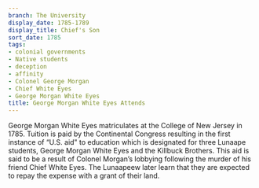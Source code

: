 ```yaml
---
branch: The University
display_date: 1785-1789
display_title: Chief's Son
sort_date: 1785
tags:
- colonial governments
- Native students
- deception
- affinity
- Colonel George Morgan
- Chief White Eyes
- George Morgan White Eyes
title: George Morgan White Eyes Attends
---
```


George Morgan White Eyes matriculates at the College of New Jersey in 1785. Tuition is paid by the Continental Congress resulting in the first instance of “U.S. aid" to education which is designated for three Lunaape students, George Morgan White Eyes and the Killbuck Brothers. This aid is said to be a result of Colonel Morgan’s lobbying following the murder of his friend Chief White Eyes. The Lunaapeew later learn that they are expected to repay the expense with a grant of their land.

